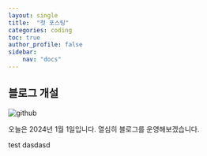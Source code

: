 ```yaml
---
layout: single
title:  "첫 포스팅"
categories: coding
toc: true
author_profile: false
sidebar:
    nav: "docs"
---
```

## 블로그 개설

![github](../../images/2024-01-01-first/github.png)

오늘은 2024년 1월 1일입니다.
열심히 블로그를 운영해보겠습니다.

test
dasdasd

